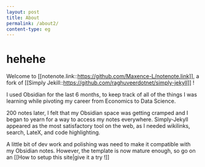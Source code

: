 ```yaml
---
layout: post
title: About
permalink: /about2/
content-type: eg
---
```


# hehehe

Welcome to [[notenote.link::https://github.com/Maxence-L/notenote.link]], a fork of [[Simply Jekill::https://github.com/raghuveerdotnet/simply-jekyll]] !

I used Obsidian for the last 6 months, to keep track of all of the things I was learning while pivoting my career from Economics to Data Science.

200 notes later, I felt that my Obsidian space was getting cramped and I began to yearn for a way to access my notes everywhere. Simply-Jekyll appeared as the most satisfactory tool on the web, as I needed wikilinks, search, LateX, and code highlighting. 

A little bit of dev work and polishing was need to make it compatible with my Obsidian notes. However, the template is now mature enough, so go on an [[How to setup this site\|give it a try !]]